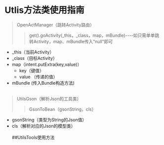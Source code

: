 # Utlis方法类使用指南
>OpenActManager（跳转Activity路由）
>>get().goActivity(_this，_class，map，mBundle)----如只需单单跳转Activity，map、mBundle传入“null”即可
* _this（当前Activity）
* _class（目标Activity）
* map（intent.putExtra(key,value)）
  * key（键值）
  * value （传递的值）
* mBundle (传入Bundle构造方法)
<br><br>
>UtilsGson（解析Json的工具类）
>>GsonToBean（gsonString，cls）
* gsonString（类型为String的Json值）
* cls（解析对应的Json的模型类）
<br><br>
##UtilsTools使用方法
